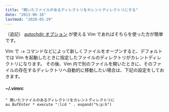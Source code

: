 ```yaml
---
title: "開いたファイルがあるディレクトリをカレントディレクトリにする"
date: "2013-06-16"
lastmod: "2020-05-29"
---
```


（追記） [autochdir オプション](./autochdir.html) が使える Vim であればそちらを使った方が簡単です。

Vim で `:e` コマンドなどによって新しくファイルをオープンすると、デフォルトでは Vim を起動したときに指定したファイルのディレクトリがカレントディレクトリになります。
その後、Vim 内で別のファイルを開いたときに、そのファイルの存在するディレクトリへ自動的に移動したい場合は、下記の設定をしておきます。

#### ~/.vimrc

~~~
" 開いたファイルのあるディレクトリをカレントディレクトリに
au BufEnter * execute ":lcd " . expand("%:p:h")
~~~


